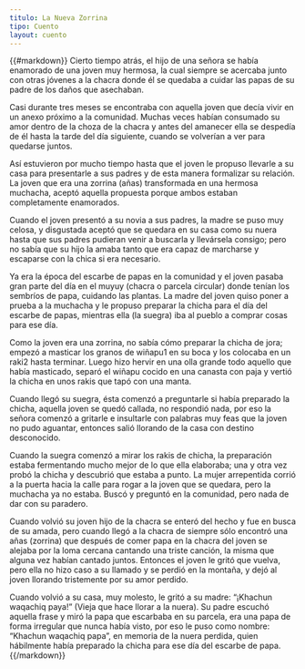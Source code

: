 ```yaml
---
titulo: La Nueva Zorrina
tipo: Cuento
layout: cuento
---
```


{{#markdown}}
Cierto tiempo atrás, el hijo de una señora se había enamorado de una joven muy hermosa, la cual siempre se acercaba junto con otras jóvenes a la chacra donde él se quedaba a cuidar las papas de su padre de los daños que asechaban.

Casi durante tres meses se encontraba con aquella joven que decía vivir en un anexo próximo a la comunidad. Muchas veces habían consumado su amor dentro de la choza de la chacra y antes del amanecer ella se despedía de él hasta la tarde del día siguiente, cuando se volverían a ver para quedarse juntos.

Así estuvieron por mucho tiempo hasta que el joven le propuso llevarle a su casa para presentarle a sus padres y de esta manera formalizar su relación. La joven que era una zorrina (añas) transformada en una hermosa muchacha, aceptó aquella propuesta porque ambos estaban completamente enamorados.

Cuando el joven presentó a su novia a sus padres, la madre se puso muy celosa, y disgustada aceptó que se quedara en su casa como su nuera hasta que sus padres pudieran venir a buscarla y llevársela consigo; pero no sabía que su hijo la amaba tanto que era capaz de marcharse y escaparse con la chica si era necesario.

Ya era la época del escarbe de papas en la comunidad y el joven pasaba gran parte del día en el muyuy (chacra o parcela circular) donde tenían los sembríos de papa, cuidando las plantas. La madre del joven quiso poner a prueba a la muchacha y le propuso preparar la chicha para el día del escarbe de papas, mientras ella (la suegra) iba al pueblo a comprar cosas para ese día.

Como la joven era una zorrina, no sabía cómo preparar la chicha de jora; empezó a masticar los granos de wiñapu1  en su boca y los colocaba en un raki2 hasta terminar. Luego hizo hervir en una olla grande todo aquello que había masticado, separó el wiñapu cocido en una canasta con paja y vertió la chicha en unos rakis que tapó con una manta.

Cuando llegó su suegra, ésta comenzó a preguntarle si había preparado la chicha, aquella joven se quedó callada, no respondió nada, por eso la señora comenzó a gritarle e insultarle con palabras muy feas que la joven no pudo aguantar, entonces salió llorando de la casa con destino desconocido.

Cuando la suegra comenzó a mirar los rakis de chicha, la preparación estaba fermentando mucho mejor de lo que ella elaboraba; una y otra vez probó la chicha y descubrió que estaba a punto. La mujer arrepentida corrió a la puerta hacia la calle para rogar a la joven que se quedara, pero la muchacha ya no estaba. Buscó y preguntó en la comunidad, pero nada de dar con su paradero.

Cuando volvió su joven hijo de la chacra se enteró del hecho y fue en busca de su amada, pero cuando llegó a la chacra de siempre sólo encontró una añas (zorrina) que después de comer papa en la chacra del joven se alejaba por la loma cercana cantando una triste canción, la misma que alguna vez habían cantado juntos. Entonces el joven le gritó que vuelva, pero ella no hizo caso a su llamado y se perdió en la montaña, y dejó al joven llorando tristemente por su amor perdido.

Cuando volvió a su casa, muy molesto, le gritó a su madre: “¡Khachun waqachiq paya!” (Vieja que hace llorar a la nuera). Su padre escuchó aquella frase y miró la papa que escarbaba en su parcela, era una papa de forma irregular que nunca había visto, por eso le puso como nombre: “Khachun waqachiq papa”, en memoria de la nuera perdida, quien hábilmente había preparado la chicha para ese día del escarbe de papa.
{{/markdown}}
